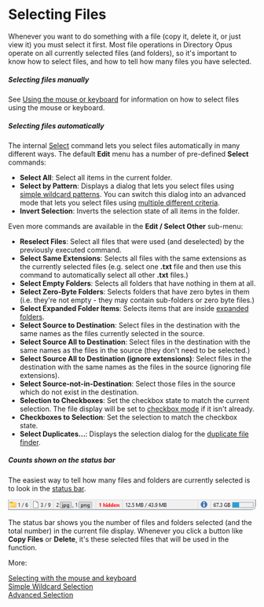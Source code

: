 # Selecting Files

Whenever you want to do something with a file (copy it, delete it, or just view it) you must select it first. Most file operations in Directory Opus operate on all currently selected files (and folders), so it's important to know how to select files, and how to tell how many files you have selected.

##### Selecting files manually

See [Using the mouse or keyboard](/Manual/basic_concepts/selecting_files/selecting_with_the_mouse_and_keyboard/README.md) for information on how to select files using the mouse or keyboard.

##### Selecting files automatically

The internal [Select](/Manual/reference/command_reference/internal_commands/select.md) command lets you select files automatically in many different ways. The default **Edit** menu has a number of pre-defined **Select** commands:

- **Select All**: Select all items in the current folder.
- **Select by Pattern**: Displays a dialog that lets you select files using [simple wildcard patterns](/Manual/basic_concepts/selecting_files/simple_wildcard_selection.md). You can switch this dialog into an advanced mode that lets you select files using [multiple different criteria](/Manual/basic_concepts/selecting_files/advanced_selection.md).
- **Invert Selection**: Inverts the selection state of all items in the folder.

Even more commands are available in the **Edit / Select Other** sub-menu:

- **Reselect Files**: Select all files that were used (and deselected) by the previously executed command.
- **Select Same Extensions**: Selects all files with the same extensions as the currently selected files (e.g. select one **.txt** file and then use this command to automatically select all other **.txt** files.)
- **Select Empty Folders**: Selects all folders that have nothing in them at all.
- **Select Zero-Byte Folders**: Selects folders that have zero bytes in them (i.e. they're not empty - they may contain sub-folders or zero byte files.)
- **Select Expanded Folder Items**: Selects items that are inside [expanded folders](/Manual/basic_concepts/expandable_folders.md).
- **Select Source to Destination**: Select files in the destination with the same names as the files currently selected in the source.
- **Select Source All to Destination**: Select files in the destination with the same names as the files in the source (they don't need to be selected.)
- **Select Source All to Destination (ignore extensions)**: Select files in the destination with the same names as the files in the source (ignoring file extensions).
- **Select Source-not-in-Destination**: Select those files in the source which do not exist in the destination.
- **Selection to Checkboxes**: Set the checkbox state to match the current selection. The file display will be set to [checkbox mode](/Manual/basic_concepts/selecting_files/selecting_with_the_mouse_and_keyboard/checkbox_mode.md) if it isn't already.
- **Checkboxes to Selection**: Set the selection to match the checkbox state.
- **Select Duplicates...**: Displays the selection dialog for the [duplicate file finder](/Manual/additional_functionality/duplicate_file_finder.md).

##### Counts shown on the status bar

The easiest way to tell how many files and folders are currently selected is to look in the [status bar](the_lister/status_bar.md).

![](/Manual/images/media/13/status_bar_1.png)

The status bar shows you the number of files and folders selected (and the total number) in the current file display. Whenever you click a button like **Copy Files** or **Delete**, it's these selected files that will be used in the function.

More:

[Selecting with the mouse and keyboard](/Manual/basic_concepts/selecting_files/selecting_with_the_mouse_and_keyboard/README.md)  
[Simple Wildcard Selection](/Manual/basic_concepts/selecting_files/simple_wildcard_selection.md)  
[Advanced Selection](/Manual/basic_concepts/selecting_files/advanced_selection.md)  
